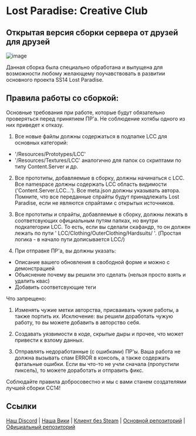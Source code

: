 # Lost Paradise: Creative Club
## Открытая версия сборки сервера от друзей для друзей

![image](https://github.com/Flybik/sex-station-14/assets/84914277/7279ae35-308f-491a-bbf8-ffc1fcc2eee0)

Данная сборка была специально обработана и выпущена для возможности любому желающему поучавствовать в развитии основного проекта SS14 Lost Paradise.

## Правила работы со сборкой:

Основные требования при работе, которые будут обязательно проверяться перед принятием ПР'а. Не соблюдение хотябы одного из них приведет к отказу.

1) Все новые файлы должны содержаться в подпапке LCC для основных категорий:
- '/Resources/Prototypes/LCC'
- '/Resources/Textures/LCC'
аналогично для папок со скриптами по типу Content.Server и др.

2) Все прототипы, добавляемые в сборку, должны начинаться с LCC.
   Все namespace должны содержать LCC область видимости ('Content.Server.LCC...').
   Все meta.json должны указывать автора.
Помните, что все переданные спрайты будут принадлежать Lost Paradise, если не являются спрайтами с открытых источников.

3) Все прототипы и спрайты, добавляемые в сборку, должны лежать в соответсвующих официальным путям папках, но внутри подкатегории LCC.
То есть, если вы сделали скафандр, то он должен лежать по пути
' LCC/Clothing/OuterClothing/Hardsuits/ '. (Простая логика - в начало пути дописывается LCC/)

4) При отправке ПР'а, вы должны указать:
- Описание вашего обновления в свободной форме и можно с демонстрацией
- Объяснение почему вы решили это сделать (нельзя просто взять и удалить квас)
- Добавить соответсвующие теги


Что запрещено:
1) Изменять чужие метки авторства, присваивать чужие работы, а также портить их. Исключение: вы решили доработать чужую работу, то вы можете добавить в авторство себя.

2) Создавать уязвимости в коде, скрытые дыры и прочее, что может привести к взлому данных.

3) Отправлять недоработанные (с ошибками) ПР'ы. Ваша работа не должна вызывать спам ERROR в консоль, а также содержать фатальные ошибки.
Если вы что-то не учли сначала (пропустили пиксель), то можете доработать и отправить фикс.


Соблюдайте правила добросовестно и мы с вами станем создателями лучшей сборки СС14!


## Ссылки

[Наш Discord](https://discord.gg/v5mGmMzAdB) | [Наша Вики](http://wiki.lost-paradise.space/) | [Клиент без Steam](https://spacestation14.io/about/nightlies/) | [Основной репозиторий](https://github.com/space-syndicate/space-station-14) | [Официальный репозиторий](https://github.com/space-wizards/space-station-14)
